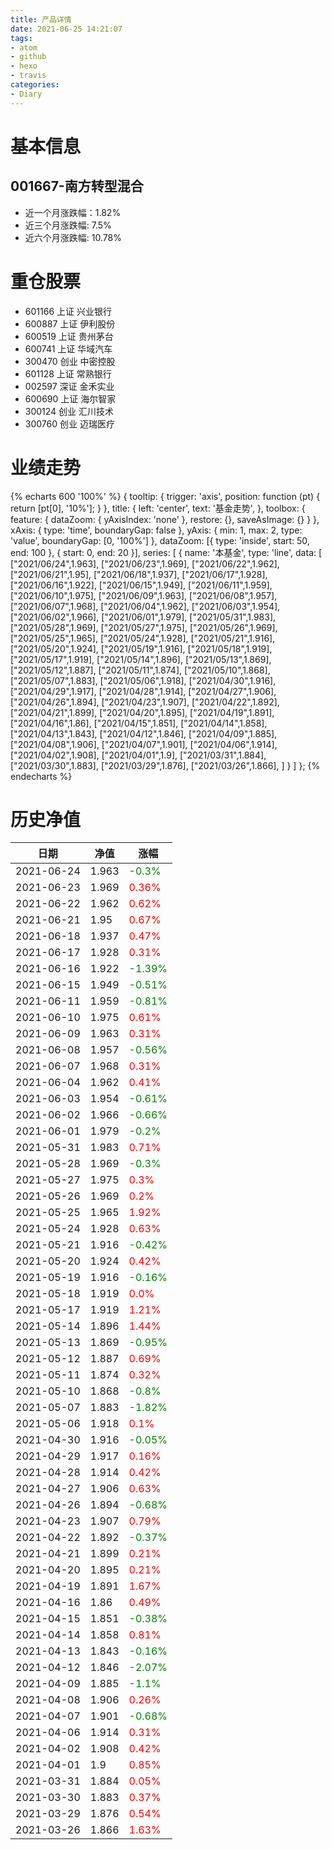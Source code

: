 ```yaml
---
title: 产品详情
date: 2021-06-25 14:21:07
tags:
- atom
- github
- hexo
- travis
categories:
- Diary
---
```


# 基本信息
## 001667-南方转型混合
- 近一个月涨跌幅：1.82%
- 近三个月涨跌幅: 7.5%
- 近六个月涨跌幅: 10.78%

# 重仓股票
- 601166 上证 兴业银行
- 600887 上证 伊利股份
- 600519 上证 贵州茅台
- 600741 上证 华域汽车
- 300470 创业 中密控股
- 601128 上证 常熟银行
- 002597 深证 金禾实业
- 600690 上证 海尔智家
- 300124 创业 汇川技术
- 300760 创业 迈瑞医疗
# 业绩走势

{% echarts 600 '100%' %}
{
  tooltip: {
        trigger: 'axis',
        position: function (pt) {
            return [pt[0], '10%'];
        }
    },
    title: {
        left: 'center',
        text: '基金走势',
    },
    toolbox: {
        feature: {
            dataZoom: {
                yAxisIndex: 'none'
            },
            restore: {},
            saveAsImage: {}
        }
    },
    xAxis: {
        type: 'time',
        boundaryGap: false
    },
    yAxis: {
        min: 1,
        max: 2,
        type: 'value',
        boundaryGap: [0, '100%']
    },
    dataZoom: [{
        type: 'inside',
        start: 50,
        end: 100
    }, {
        start: 0,
        end: 20
    }],
    series: [
        {
            name: '本基金',
            type: 'line',
            data: [
["2021/06/24",1.963],
["2021/06/23",1.969],
["2021/06/22",1.962],
["2021/06/21",1.95],
["2021/06/18",1.937],
["2021/06/17",1.928],
["2021/06/16",1.922],
["2021/06/15",1.949],
["2021/06/11",1.959],
["2021/06/10",1.975],
["2021/06/09",1.963],
["2021/06/08",1.957],
["2021/06/07",1.968],
["2021/06/04",1.962],
["2021/06/03",1.954],
["2021/06/02",1.966],
["2021/06/01",1.979],
["2021/05/31",1.983],
["2021/05/28",1.969],
["2021/05/27",1.975],
["2021/05/26",1.969],
["2021/05/25",1.965],
["2021/05/24",1.928],
["2021/05/21",1.916],
["2021/05/20",1.924],
["2021/05/19",1.916],
["2021/05/18",1.919],
["2021/05/17",1.919],
["2021/05/14",1.896],
["2021/05/13",1.869],
["2021/05/12",1.887],
["2021/05/11",1.874],
["2021/05/10",1.868],
["2021/05/07",1.883],
["2021/05/06",1.918],
["2021/04/30",1.916],
["2021/04/29",1.917],
["2021/04/28",1.914],
["2021/04/27",1.906],
["2021/04/26",1.894],
["2021/04/23",1.907],
["2021/04/22",1.892],
["2021/04/21",1.899],
["2021/04/20",1.895],
["2021/04/19",1.891],
["2021/04/16",1.86],
["2021/04/15",1.851],
["2021/04/14",1.858],
["2021/04/13",1.843],
["2021/04/12",1.846],
["2021/04/09",1.885],
["2021/04/08",1.906],
["2021/04/07",1.901],
["2021/04/06",1.914],
["2021/04/02",1.908],
["2021/04/01",1.9],
["2021/03/31",1.884],
["2021/03/30",1.883],
["2021/03/29",1.876],
["2021/03/26",1.866],
]
        }
    ]
};
{% endecharts %}

# 历史净值

| 日期 | 净值 | 涨幅 |
| --- | --- | --- |
|2021-06-24|1.963|<font color=green>-0.3%</font>|
|2021-06-23|1.969|<font color=red>0.36%</font>|
|2021-06-22|1.962|<font color=red>0.62%</font>|
|2021-06-21|1.95|<font color=red>0.67%</font>|
|2021-06-18|1.937|<font color=red>0.47%</font>|
|2021-06-17|1.928|<font color=red>0.31%</font>|
|2021-06-16|1.922|<font color=green>-1.39%</font>|
|2021-06-15|1.949|<font color=green>-0.51%</font>|
|2021-06-11|1.959|<font color=green>-0.81%</font>|
|2021-06-10|1.975|<font color=red>0.61%</font>|
|2021-06-09|1.963|<font color=red>0.31%</font>|
|2021-06-08|1.957|<font color=green>-0.56%</font>|
|2021-06-07|1.968|<font color=red>0.31%</font>|
|2021-06-04|1.962|<font color=red>0.41%</font>|
|2021-06-03|1.954|<font color=green>-0.61%</font>|
|2021-06-02|1.966|<font color=green>-0.66%</font>|
|2021-06-01|1.979|<font color=green>-0.2%</font>|
|2021-05-31|1.983|<font color=red>0.71%</font>|
|2021-05-28|1.969|<font color=green>-0.3%</font>|
|2021-05-27|1.975|<font color=red>0.3%</font>|
|2021-05-26|1.969|<font color=red>0.2%</font>|
|2021-05-25|1.965|<font color=red>1.92%</font>|
|2021-05-24|1.928|<font color=red>0.63%</font>|
|2021-05-21|1.916|<font color=green>-0.42%</font>|
|2021-05-20|1.924|<font color=red>0.42%</font>|
|2021-05-19|1.916|<font color=green>-0.16%</font>|
|2021-05-18|1.919|<font color=red>0.0%</font>|
|2021-05-17|1.919|<font color=red>1.21%</font>|
|2021-05-14|1.896|<font color=red>1.44%</font>|
|2021-05-13|1.869|<font color=green>-0.95%</font>|
|2021-05-12|1.887|<font color=red>0.69%</font>|
|2021-05-11|1.874|<font color=red>0.32%</font>|
|2021-05-10|1.868|<font color=green>-0.8%</font>|
|2021-05-07|1.883|<font color=green>-1.82%</font>|
|2021-05-06|1.918|<font color=red>0.1%</font>|
|2021-04-30|1.916|<font color=green>-0.05%</font>|
|2021-04-29|1.917|<font color=red>0.16%</font>|
|2021-04-28|1.914|<font color=red>0.42%</font>|
|2021-04-27|1.906|<font color=red>0.63%</font>|
|2021-04-26|1.894|<font color=green>-0.68%</font>|
|2021-04-23|1.907|<font color=red>0.79%</font>|
|2021-04-22|1.892|<font color=green>-0.37%</font>|
|2021-04-21|1.899|<font color=red>0.21%</font>|
|2021-04-20|1.895|<font color=red>0.21%</font>|
|2021-04-19|1.891|<font color=red>1.67%</font>|
|2021-04-16|1.86|<font color=red>0.49%</font>|
|2021-04-15|1.851|<font color=green>-0.38%</font>|
|2021-04-14|1.858|<font color=red>0.81%</font>|
|2021-04-13|1.843|<font color=green>-0.16%</font>|
|2021-04-12|1.846|<font color=green>-2.07%</font>|
|2021-04-09|1.885|<font color=green>-1.1%</font>|
|2021-04-08|1.906|<font color=red>0.26%</font>|
|2021-04-07|1.901|<font color=green>-0.68%</font>|
|2021-04-06|1.914|<font color=red>0.31%</font>|
|2021-04-02|1.908|<font color=red>0.42%</font>|
|2021-04-01|1.9|<font color=red>0.85%</font>|
|2021-03-31|1.884|<font color=red>0.05%</font>|
|2021-03-30|1.883|<font color=red>0.37%</font>|
|2021-03-29|1.876|<font color=red>0.54%</font>|
|2021-03-26|1.866|<font color=red>1.63%</font>|
